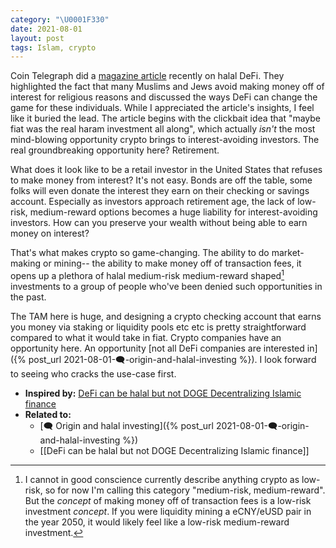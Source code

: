 ```yaml
---
category: "\U0001F330"
date: 2021-08-01
layout: post
tags: Islam, crypto
---
```


Coin Telegraph did a [magazine article](https://cointelegraph.com/magazine/2021/07/16/defi-can-be-halal-but-not-doge-decentralizing-islamic-finance) recently on halal DeFi. They highlighted the fact that many Muslims and Jews avoid making money off of interest for religious reasons and discussed the ways DeFi can change the game for these individuals. While I appreciated the article's insights, I feel like it buried the lead. The article begins with the clickbait idea that "maybe fiat was the real haram investment all along", which actually _isn't_ the most mind-blowing opportunity crypto brings to interest-avoiding investors. The real groundbreaking opportunity here? Retirement.

What does it look like to be a retail investor in the United States that refuses to make money from interest? It's not easy. Bonds are off the table, some folks will even donate the interest they earn on their checking or savings account. Especially as investors approach retirement age, the lack of low-risk, medium-reward options becomes a huge liability for interest-avoiding investors. How can you preserve your wealth without being able to earn money on interest?

That's what makes crypto so game-changing. The ability to do market-making or mining-- the ability to make money off of transaction fees, it opens up a plethora of halal medium-risk medium-reward shaped[^1] investments to a group of people who've been denied such opportunities in the past.

The TAM here is huge, and designing a crypto checking account that earns you money via staking or liquidity pools etc etc is pretty straightforward compared to what it would take in fiat. Crypto companies have an opportunity here. An opportunity [not all DeFi companies are interested in]({% post_url 2021-08-01-🗨️-origin-and-halal-investing %}). I look forward to seeing who cracks the use-case first.

[^1]: I cannot in good conscience currently describe anything crypto as low-risk, so for now I'm calling this category "medium-risk, medium-reward". But the _concept_ of making money off of transaction fees is a low-risk investment _concept_. If you were liquidity mining a eCNY/eUSD pair in the year 2050, it would likely feel like a low-risk medium-reward investment.

- **Inspired by:** [DeFi can be halal but not DOGE Decentralizing Islamic finance](https://cointelegraph.com/magazine/2021/07/16/defi-can-be-halal-but-not-doge-decentralizing-islamic-finance)
- **Related to:**
	- [🗨️ Origin and halal investing]({% post_url 2021-08-01-🗨️-origin-and-halal-investing %})
	- [[DeFi can be halal but not DOGE Decentralizing Islamic finance]]